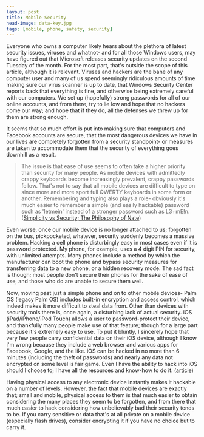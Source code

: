```yaml
---
layout: post
title: Mobile Security
head-image: data-key.jpg
tags: [mobile, phone, safety, security]
---
```


Everyone who owns a computer likely hears about the plethora of latest
security issues, viruses and whatnot- and for all those Windows users,
may have figured out that Microsoft releases security updates on the
second Tuesday of the month. For the most part, that's outside the scope
of this article, although it is relevant. Viruses and hackers are the
bane of any computer user and many of us spend seemingly ridiculous
amounts of time making sure our virus scanner is up to date, that
Windows Security Center reports back that everything is fine, and
otherwise being extremely careful with our computers. We set up
(hopefully) strong passwords for all of our online accounts, and from
there, try to lie low and hope that no hackers come our way; and hope
that if they do, all the defenses we threw up for them are strong
enough.

It seems that so much effort is put into making sure that computers and
Facebook accounts are secure, that the most dangerous devices we have in
our lives are completely forgotten from a security standpoint- or
measures are taken to accommodate them that the security of everything
goes downhill as a result.

> The issue is that ease of use seems to often take a higher priority
> than security for many people. As mobile devices with admittedly
> crappy keyboards become increasingly prevalent, crappy passwords
> follow. That's not to say that all mobile devices are difficult to
> type on since more and more sport full QWERTY keyboards in some form
> or another. Remembering and typing also plays a role- obviously it's
> much easier to remember a simple (and easily hackable) password such
> as 'letmein' instead of a stronger password such as L3+mE!n.
> ([Simplicity vs Security; The Philosophy of
> Nate](http://natesphilosophy.blogspot.com/2010/01/simplicity-vs-security.html))

Even worse, once our mobile device is no longer attached to us;
forgotten on the bus, pickpocketed, whatever, security suddenly becomes
a massive problem. Hacking a cell phone is disturbingly easy in most
cases even if it is password protected. My phone, for example, uses a 4
digit PIN for security, with unlimited attempts. Many phones include a
method by which the manufacturer can boot the phone and bypass security
measures for transferring data to a new phone, or a hidden recovery
mode. The sad fact is though; most people don't secure their phones for
the sake of ease of use, and those who do are unable to secure them
well.

Now, moving past just a simple phone and on to other mobile devices-
Palm OS (legacy Palm OS) includes built-in encryption and access
control, which indeed makes it more difficult to steal data from. Other
than devices with security tools there is, once again, a disturbing lack
of actual security. iOS (iPad/iPhone/iPod Touch) allows a user to
password-protect their device, and thankfully many people make use of
that feature; though for a large part because it's extremely easy to
use. To put it bluntly, I sincerely hope that very few people carry
confidential data on their iOS device, although I know I'm wrong because
they include a web browser and various apps for Facebook, Google, and
the like. iOS can be hacked in no more than 6 minutes (including the
theft of passwords) and nearly any data not encrypted on some level is
fair game. Even I have the ability to hack into iOS should I choose to;
I have all the resources and know-how to do it.
([article](http://www.cultofmac.com/researchers-find-hacking-any-iphone-and-stealing-all-passwords-takes-just-six-minutes/))

Having physical access to any electronic device instantly makes it
hackable on a number of levels. However, the fact that mobile devices
are exactly that; small and mobile, physical access to them is that much
easier to obtain considering the many places they seem to be forgotten,
and from there that much easier to hack considering how unbelievably bad
their security tends to be. If you carry sensitive or data that's at all
private on a mobile device (especially flash drives), consider
encrypting it if you have no choice but to carry it.
